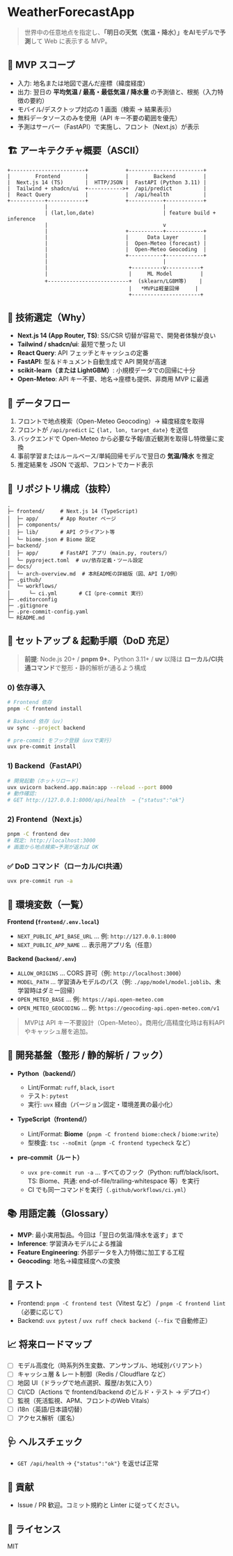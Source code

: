 # WeatherForecastApp

> 世界中の任意地点を指定し、**「明日の天気（気温・降水）」をAIモデルで予測**して Web に表示する MVP。

## 🎯 MVP スコープ

* 入力: 地名または地図で選んだ座標（緯度経度）
* 出力: 翌日の **平均気温 / 最高・最低気温 / 降水量** の予測値と、根拠（入力特徴の要約）
* モバイル/デスクトップ対応の 1 画面（検索 → 結果表示）
* 無料データソースのみを使用（API キー不要の範囲を優先）
* 予測はサーバー（FastAPI）で実施し、フロント（Next.js）が表示

## 🏗️ アーキテクチャ概要（ASCII）

```
+------------------------+            +------------------------+
|        Frontend        |            |        Backend         |
|  Next.js 14 (TS)       |  HTTP/JSON |  FastAPI (Python 3.11) |
|  Tailwind + shadcn/ui  +----------->+  /api/predict          |
|  React Query           |            |  /api/health           |
+-----------+------------+            +-----------+------------+
            |                                     |
            | (lat,lon,date)                      | feature build + inference
            |                                     v
            |                         +-----------+------------+
            |                         |      Data Layer        |
            |                         |  Open-Meteo (forecast) |
            |                         |  Open-Meteo Geocoding  |
            |                         +-----------+------------+
            |                                     |
            |                          +----------v-----------+
            |                          |     ML Model         |
            +--------------------------+  (sklearn/LGBM等)    |
                                       |   *MVPは軽量回帰     |
                                       +----------------------+
```

## 🔧 技術選定（Why）

* **Next.js 14 (App Router, TS)**: SS/CSR 切替が容易で、開発者体験が良い
* **Tailwind / shadcn/ui**: 最短で整った UI
* **React Query**: API フェッチとキャッシュの定番
* **FastAPI**: 型＆ドキュメント自動生成で API 開発が高速
* **scikit-learn（または LightGBM）**: 小規模データでの回帰に十分
* **Open-Meteo**: API キー不要、地名→座標も提供、非商用 MVP に最適

## 🔄 データフロー

1. フロントで地点検索（Open-Meteo Geocoding）→ 緯度経度を取得
2. フロントが `/api/predict` に `{lat, lon, target_date}` を送信
3. バックエンドで Open-Meteo から必要な予報/直近観測を取得し特徴量に変換
4. 事前学習またはルールベース/単純回帰モデルで翌日の **気温/降水** を推定
5. 推定結果を JSON で返却、フロントでカード表示

## 📁 リポジトリ構成（抜粋）

```
.
├─ frontend/     # Next.js 14 (TypeScript)
│  ├─ app/       # App Router ページ
│  ├─ components/
│  ├─ lib/       # API クライアント等
│  └─ biome.json # Biome 設定
├─ backend/
│  ├─ app/       # FastAPI アプリ（main.py, routers/）
│  └─ pyproject.toml  # uv/依存定義・ツール設定
├─ docs/
│  └─ arch-overview.md  # 本READMEの詳細版（図、API I/O例）
├─ .github/
│  └─ workflows/
│      └─ ci.yml       # CI（pre-commit 実行）
├─ .editorconfig
├─ .gitignore
├─ .pre-commit-config.yaml
└─ README.md
```

## 🚀 セットアップ & 起動手順（DoD 充足）

> **前提**: Node.js 20+ / **pnpm 9+**、Python 3.11+ / **uv**
> 以降は **ローカル/CI共通コマンド**で整形・静的解析が通るよう構成

### 0) 依存導入

```bash
# Frontend 依存
pnpm -C frontend install

# Backend 依存（uv）
uv sync --project backend

# pre-commit をフック登録（uvxで実行）
uvx pre-commit install
```

### 1) Backend（FastAPI）

```bash
# 開発起動（ホットリロード）
uvx uvicorn backend.app.main:app --reload --port 8000
# 動作確認:
# GET http://127.0.0.1:8000/api/health  → {"status":"ok"}
```

### 2) Frontend（Next.js）

```bash
pnpm -C frontend dev
# 既定: http://localhost:3000
# 画面から地点検索→予測が返れば OK
```

### ✅ DoD コマンド（ローカル/CI共通）

```bash
uvx pre-commit run -a
```

## 🔐 環境変数（一覧）

**Frontend (`frontend/.env.local`)**

* `NEXT_PUBLIC_API_BASE_URL` … 例: `http://127.0.0.1:8000`
* `NEXT_PUBLIC_APP_NAME` … 表示用アプリ名（任意）

**Backend (`backend/.env`)**

* `ALLOW_ORIGINS` … CORS 許可（例: `http://localhost:3000`）
* `MODEL_PATH` … 学習済みモデルのパス（例: `./app/model/model.joblib`、未学習時はダミー回帰）
* `OPEN_METEO_BASE` … 例: `https://api.open-meteo.com`
* `OPEN_METEO_GEOCODING` … 例: `https://geocoding-api.open-meteo.com/v1`

> MVPは API キー不要設計（Open-Meteo）。商用化/高精度化時は有料APIやキャッシュ層を追加。

## 🧱 開発基盤（整形 / 静的解析 / フック）

* **Python（backend/）**

  * Lint/Format: `ruff`, `black`, `isort`
  * テスト: `pytest`
  * 実行: `uvx` 経由（バージョン固定・環境差異の最小化）
* **TypeScript（frontend/）**

  * Lint/Format: **Biome**（`pnpm -C frontend biome:check` / `biome:write`）
  * 型検査: `tsc --noEmit`（`pnpm -C frontend typecheck` など）
* **pre-commit（ルート）**

  * `uvx pre-commit run -a` … すべてのフック（Python: ruff/black/isort、TS: Biome、共通: end-of-file/trailing-whitespace 等）を実行
  * CI でも同一コマンドを実行（`.github/workflows/ci.yml`）

## 📚 用語定義（Glossary）

* **MVP**: 最小実用製品。今回は「翌日の気温/降水を返す」まで
* **Inference**: 学習済みモデルによる推論
* **Feature Engineering**: 外部データを入力特徴に加工する工程
* **Geocoding**: 地名→緯度経度への変換

## 🧪 テスト

* Frontend: `pnpm -C frontend test`（Vitest など） / `pnpm -C frontend lint`（必要に応じて）
* Backend: `uvx pytest` / `uvx ruff check backend`（`--fix` で自動修正）

## 📈 将来ロードマップ

* [ ] モデル高度化（時系列外生変数、アンサンブル、地域別バリアント）
* [ ] キャッシュ層 & レート制御（Redis / Cloudflare など）
* [ ] 地図 UI（ドラッグで地点選択、履歴/お気に入り）
* [ ] CI/CD（Actions で frontend/backend のビルド・テスト → デプロイ）
* [ ] 監視（死活監視、APM、フロントのWeb Vitals）
* [ ] i18n（英語/日本語切替）
* [ ] アクセス解析（匿名）

## 🩺 ヘルスチェック

* `GET /api/health` → `{"status":"ok"}` を返せば正常

## 👥 貢献

* Issue / PR 歓迎。コミット規約と Linter に従ってください。

## 📜 ライセンス

MIT
